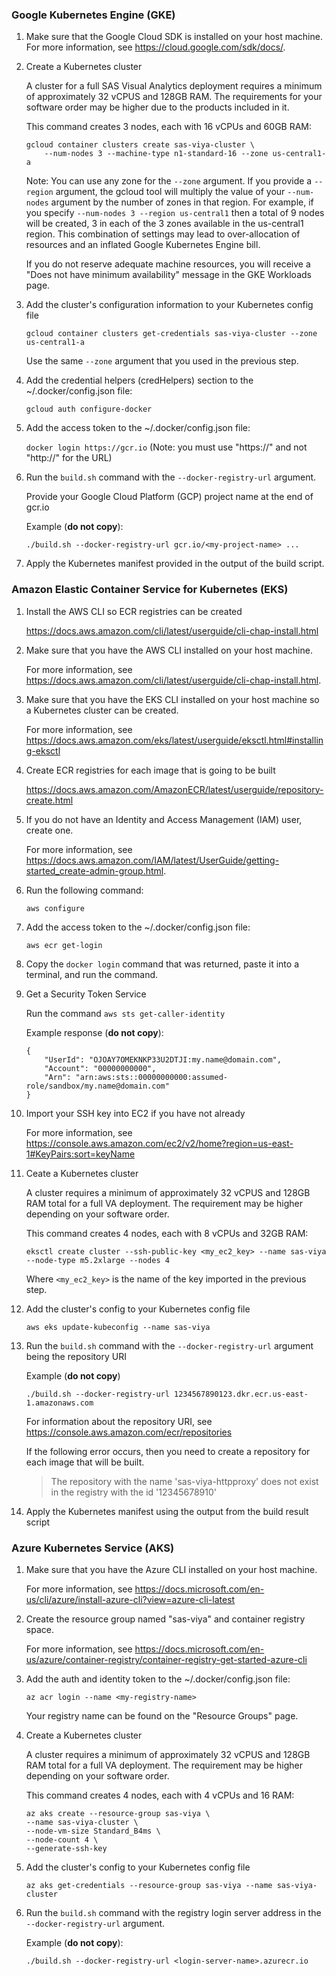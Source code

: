 ### Google Kubernetes Engine (GKE)
1. Make sure that the Google Cloud SDK is installed on your host machine.
	For more information, see https://cloud.google.com/sdk/docs/.

2. Create a Kubernetes cluster

	A cluster for a full SAS Visual Analytics deployment requires a minimum of approximately 32 vCPUS and 128GB RAM.
	The requirements for your software order may be higher due to the products included in it.

	This command creates 3 nodes, each with 16 vCPUs and 60GB RAM:

	```
	gcloud container clusters create sas-viya-cluster \
		--num-nodes 3 --machine-type n1-standard-16 --zone us-central1-a
	```

	Note: You can use any zone for the `--zone` argument. If you provide a `--region` argument,
	the gcloud tool will multiply the value of your `--num-nodes` argument by the number
	of zones in that region. For example, if you specify 
	`--num-nodes 3 --region us-central1` then a total of 9 nodes will be
	created, 3 in each of the 3 zones available in the us-central1 region.
	This combination of settings may lead to over-allocation of resources and an inflated
	Google Kubernetes Engine bill.
 
	If you do not reserve adequate machine resources, you will receive a 
	"Does not have minimum availability" message in the GKE Workloads page.

3. Add the cluster's configuration information to your Kubernetes config file

	`gcloud container clusters get-credentials sas-viya-cluster --zone us-central1-a`

	Use the same `--zone` argument that you used in the previous step.

4. Add the credential helpers (credHelpers) section to the ~/.docker/config.json file:

	`gcloud auth configure-docker`

5. Add the access token to the ~/.docker/config.json file:

	`docker login https://gcr.io` (Note: you must use "https://" and not "http://" for the URL)

6. Run the `build.sh` command with the `--docker-registry-url` argument.

	Provide your Google Cloud Platform (GCP) project name at the end of gcr.io

	Example (**do not copy**):
	```
	./build.sh --docker-registry-url gcr.io/<my-project-name> ...
	```

7. Apply the Kubernetes manifest provided in the output of the build script.


### Amazon Elastic Container Service for Kubernetes (EKS)
1. Install the AWS CLI so ECR registries can be created

	https://docs.aws.amazon.com/cli/latest/userguide/cli-chap-install.html

2. Make sure that you have the AWS CLI installed on your host machine.

	For more information, see https://docs.aws.amazon.com/cli/latest/userguide/cli-chap-install.html.

3. Make sure that you have the EKS CLI installed on your host machine so a Kubernetes cluster can be created.

	For more information, see https://docs.aws.amazon.com/eks/latest/userguide/eksctl.html#installing-eksctl

4. Create ECR registries for each image that is going to be built

	https://docs.aws.amazon.com/AmazonECR/latest/userguide/repository-create.html

5. If you do not have an Identity and Access Management (IAM) user, create one.

	For more information, see https://docs.aws.amazon.com/IAM/latest/UserGuide/getting-started_create-admin-group.html.

6. Run the following command:

   ```
   aws configure
   ```

7. Add the access token to the ~/.docker/config.json file:

	```
    aws ecr get-login
    ```

8. Copy the `docker login` command that was returned, paste it into a terminal, and run the command.

9. Get a Security Token Service

	Run the command `aws sts get-caller-identity`

	Example response (**do not copy**):
	```
	{
		"UserId": "OJOAY7OMEKNKP33U2DTJI:my.name@domain.com",
		"Account": "00000000000",
		"Arn": "arn:aws:sts::00000000000:assumed-role/sandbox/my.name@domain.com"
	}
	```

10. Import your SSH key into EC2 if you have not already

	For more information, see https://console.aws.amazon.com/ec2/v2/home?region=us-east-1#KeyPairs:sort=keyName

11. Ceate a Kubernetes cluster

	A cluster requires a minimum of approximately 32 vCPUS and 128GB RAM total for a full VA deployment.
	The requirement may be higher depending on your software order.

	This command creates 4 nodes, each with 8 vCPUs and 32GB RAM:

	```
	eksctl create cluster --ssh-public-key <my_ec2_key> --name sas-viya --node-type m5.2xlarge --nodes 4
	```

	Where `<my_ec2_key>` is the name of the key imported in the previous step.

12. Add the cluster's config to your Kubernetes config file

	```
	aws eks update-kubeconfig --name sas-viya
	```

13. Run the `build.sh` command with the `--docker-registry-url` argument being the repository URI

	Example (**do not copy**)
	```
	./build.sh --docker-registry-url 1234567890123.dkr.ecr.us-east-1.amazonaws.com
	```

	For information about the repository URI, see https://console.aws.amazon.com/ecr/repositories

	If the following error occurs, then you need to create a repository for each image that will be built.

	> The repository with the name 'sas-viya-httpproxy' does not exist in the registry with the id '12345678910'

14. Apply the Kubernetes manifest using the output from the build result script


### Azure Kubernetes Service (AKS)
1. Make sure that you have the Azure CLI installed on your host machine.

	For more information, see https://docs.microsoft.com/en-us/cli/azure/install-azure-cli?view=azure-cli-latest

2. Create the resource group named "sas-viya" and container registry space.

	For more information, see https://docs.microsoft.com/en-us/azure/container-registry/container-registry-get-started-azure-cli

3. Add the auth and identity token to the ~/.docker/config.json file:

	```
	az acr login --name <my-registry-name>
	```

	Your registry name can be found on the "Resource Groups" page.

4. Create a Kubernetes cluster

	A cluster requires a minimum of approximately 32 vCPUS and 128GB RAM total for a full VA deployment.
	The requirement may be higher depending on your software order.

	This command creates 4 nodes, each with 4 vCPUs and 16 RAM:

	```
	az aks create --resource-group sas-viya \
	--name sas-viya-cluster \
	--node-vm-size Standard_B4ms \
	--node-count 4 \
	--generate-ssh-key
	```

5. Add the cluster's config to your Kubernetes config file

	```
	az aks get-credentials --resource-group sas-viya --name sas-viya-cluster
	```

6. Run the `build.sh` command with the registry login server address in the `--docker-registry-url` argument.

   Example (**do not copy**):
   ```
   ./build.sh --docker-registry-url <login-server-name>.azurecr.io
   ```
